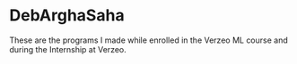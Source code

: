 # DebArghaSaha
These are the programs I made while enrolled in the Verzeo ML course and during the Internship at Verzeo.
